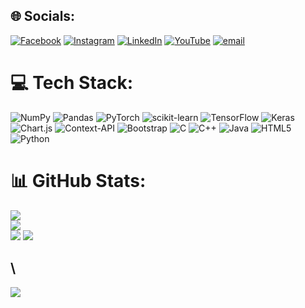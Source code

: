 
## 🌐 Socials:
[![Facebook](https://img.shields.io/badge/Facebook-%231877F2.svg?logo=Facebook&logoColor=white)](https://facebook.com/https://www.facebook.com/minh.phuc.957609?locale=vi_VN) [![Instagram](https://img.shields.io/badge/Instagram-%23E4405F.svg?logo=Instagram&logoColor=white)](https://instagram.com/https://www.instagram.com/mingphuc08/) [![LinkedIn](https://img.shields.io/badge/LinkedIn-%230077B5.svg?logo=linkedin&logoColor=white)](https://linkedin.com/in/https://www.linkedin.com/in/phuc-truong-minh-hoang-5ba70532b/) [![YouTube](https://img.shields.io/badge/YouTube-%23FF0000.svg?logo=YouTube&logoColor=white)](https://youtube.com/@https://www.youtube.com/@Eagle369coder ) [![email](https://img.shields.io/badge/Email-D14836?logo=gmail&logoColor=white)](mailto:hoanphuc135@gmail.com) 

# 💻 Tech Stack:
![NumPy](https://img.shields.io/badge/numpy-%23013243.svg?style=for-the-badge&logo=numpy&logoColor=white) ![Pandas](https://img.shields.io/badge/pandas-%23150458.svg?style=for-the-badge&logo=pandas&logoColor=white) ![PyTorch](https://img.shields.io/badge/PyTorch-%23EE4C2C.svg?style=for-the-badge&logo=PyTorch&logoColor=white) ![scikit-learn](https://img.shields.io/badge/scikit--learn-%23F7931E.svg?style=for-the-badge&logo=scikit-learn&logoColor=white) ![TensorFlow](https://img.shields.io/badge/TensorFlow-%23FF6F00.svg?style=for-the-badge&logo=TensorFlow&logoColor=white) ![Keras](https://img.shields.io/badge/Keras-%23D00000.svg?style=for-the-badge&logo=Keras&logoColor=white) ![Chart.js](https://img.shields.io/badge/chart.js-F5788D.svg?style=for-the-badge&logo=chart.js&logoColor=white) ![Context-API](https://img.shields.io/badge/Context--Api-000000?style=for-the-badge&logo=react) ![Bootstrap](https://img.shields.io/badge/bootstrap-%238511FA.svg?style=for-the-badge&logo=bootstrap&logoColor=white) ![C](https://img.shields.io/badge/c-%2300599C.svg?style=for-the-badge&logo=c&logoColor=white) ![C++](https://img.shields.io/badge/c++-%2300599C.svg?style=for-the-badge&logo=c%2B%2B&logoColor=white) ![Java](https://img.shields.io/badge/java-%23ED8B00.svg?style=for-the-badge&logo=openjdk&logoColor=white) ![HTML5](https://img.shields.io/badge/html5-%23E34F26.svg?style=for-the-badge&logo=html5&logoColor=white) ![Python](https://img.shields.io/badge/python-3670A0?style=for-the-badge&logo=python&logoColor=ffdd54)
# 📊 GitHub Stats:
![](https://github-readme-stats.vercel.app/api?username=hoangphuccoder123&theme=onedark&hide_border=false&include_all_commits=false&count_private=false)<br/>
![](https://nirzak-streak-stats.vercel.app/?user=hoangphuccoder123&theme=onedark&hide_border=false)<br/>
![](https://github-readme-stats.vercel.app/api/top-langs/?username=hoangphuccoder123&theme=onedark&hide_border=false&include_all_commits=false&count_private=false&layout=compact)
![](https://github-contributor-stats.vercel.app/api?username=hoangphuccoder123&limit=5&theme=dark&combine_all_yearly_contributions=true)


\
---
[![](https://visitcount.itsvg.in/api?id=hoangphuccoder123&icon=0&color=0)](https://visitcount.itsvg.in)

<!-- Proudly created with GPRM ( https://gprm.itsvg.in ) -->
